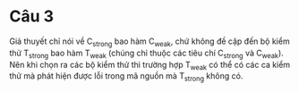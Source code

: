 # Câu 3 
Giả thuyết chỉ nói về C<sub>strong</sub> bao hàm C<sub>weak</sub>, chứ không đề cập đến bộ kiểm thử T<sub>strong</sub> bao hàm T<sub>weak</sub> (chúng chỉ thuộc các tiêu chí C<sub>strong</sub> và C<sub>weak</sub>).<br/> Nên khi chọn ra các bộ kiểm thử thì trường hợp T<sub>weak</sub> có thể có các ca kiểm thử mà phát hiện được lỗi trong mã nguồn mà T<sub>strong</sub> không có.